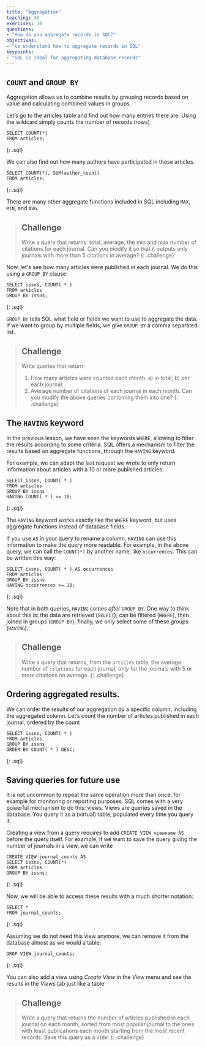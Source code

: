 ```yaml
---
title: "Aggregation"
teaching: 30
exercises: 30
questions:
- "How do you aggregate records in SQL?"
objectives:
- "to understand how to aggregate records in SQL"
keypoints:
- "SQL is ideal for aggregating database records"
---
```


## `COUNT` and `GROUP BY`

Aggregation allows us to combine results by grouping records based on value and
calculating combined values in groups.

Let’s go to the articles table and find out how many entries there are.
Using the wildcard simply counts the number of records (rows)

~~~
SELECT COUNT(*)
FROM articles;
~~~
{: .sql}

We can also find out how many authors have participated in these articles.

~~~
SELECT COUNT(*), SUM(author_count)
FROM articles;
~~~
{: .sql}

There are many other aggregate functions included in SQL including
`MAX`, `MIN`, and `AVG`.

> ## Challenge
>
> Write a query that returns: total, average, the min and max number of
> citations for each journal. Can you modify it so that it outputs only
> journals with more than 5 citations in average?
{: .challenge}

Now, let's see how many articles were published in each journal. We do this
using a `GROUP BY` clause

~~~
SELECT issns, COUNT( * )
FROM articles
GROUP BY issns;
~~~
{: .sql}

`GROUP BY` tells SQL what field or fields we want to use to aggregate the data.
If we want to group by multiple fields, we give `GROUP BY` a comma separated list.

> ## Challenge
>
> Write queries that return:
>
> 1. How many articles were counted each month.
a) in total;
b) per each journal.
> 2. Average number of citations of each journal in each month.
Can you modify the above queries combining them into one?
{: .challenge}

## The `HAVING` keyword

In the previous lesson, we have seen the keywords `WHERE`, allowing to
filter the results according to some criteria. SQL offers a mechanism to
filter the results based on aggregate functions, through the `HAVING` keyword.

For example, we can adapt the last request we wrote to only return information
about articles with a 10 or more published articles:

~~~
SELECT issns, COUNT( * )
FROM articles
GROUP BY issns
HAVING COUNT( * ) >= 10;
~~~
{: .sql}

The `HAVING` keyword works exactly like the `WHERE` keyword, but uses
aggregate functions instead of database fields.

If you use `AS` in your query to rename a column, `HAVING` can use this
information to make the query more readable. For example, in the above
query, we can call the `COUNT(*)` by another name, like
`occurrences`. This can be written this way:

~~~
SELECT issns, COUNT( * ) AS occurrences
FROM articles
GROUP BY issns
HAVING occurrences >= 10;
~~~
{: .sql}

Note that in both queries, `HAVING` comes _after_ `GROUP BY`. One way to
think about this is: the data are retrieved (`SELECT`), can be filtered
(`WHERE`), then joined in groups (`GROUP BY`); finally, we only select some
of these groups (`HAVING`).

> ## Challenge
>
> Write a query that returns, from the `articles` table, the average number of
> `citations` for each journal, only for the journals with 5 or more citations
> on average.
{: .challenge}

## Ordering aggregated results.

We can order the results of our aggregation by a specific column, including
the aggregated column.  Let’s count the number of articles published in each
journal, ordered by the count

~~~
SELECT issns, COUNT( * )
FROM articles
GROUP BY issns
ORDER BY COUNT( * ) DESC;
~~~
{: .sql}

## Saving queries for future use

It is not uncommon to repeat the same operation more than once, for example
for monitoring or reporting purposes. SQL comes with a very powerful mechanism
to do this: views. Views are queries saved in the database. You query it as a (virtual) table, populated every time you query it.

Creating a view from a query requires to add `CREATE VIEW viewname AS`
before the query itself. For example, if we want to save the query giving
the number of journals in a view, we can write

~~~
CREATE VIEW journal_counts AS
SELECT issns, COUNT(*)
FROM articles
GROUP BY issns;
~~~
{: .sql}

Now, we will be able to access these results with a much shorter notation:

~~~
SELECT *
FROM journal_counts;
~~~
{: .sql}

Assuming we do not need this view anymore, we can remove it from the database
almost as we would a table:

~~~
DROP VIEW journal_counts;
~~~
{: .sql}

You can also add a view using _Create View_ in the _View_ menu and see the
results in the _Views_ tab just like a table

> ## Challenge
>
> Write a query that returns the number of articles published in each journal
> on each month, sorted from most popular journal to the ones with least
> publications each month starting from the most recent records. Save this
> query as a `VIEW`.
{: .challenge}
